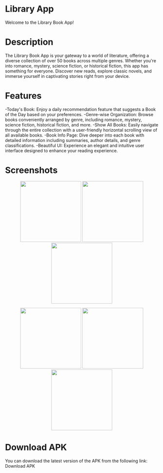 # Library App

Welcome to the Library Book App!

# Description
The Library Book App is your gateway to a world of literature, offering a diverse collection of over 50 books across multiple genres. Whether you're into romance, mystery, science fiction, or historical fiction, this app has something for everyone. Discover new reads, explore classic novels, and immerse yourself in captivating stories right from your device.

# Features

-Today's Book: Enjoy a daily recommendation feature that suggests a Book of the Day based on your preferences.
-Genre-wise Organization: Browse books conveniently arranged by genre, including romance, mystery, science fiction, historical fiction, and more.
-Show All Books: Easily navigate through the entire collection with a user-friendly horizontal scrolling view of all available books.
-Book Info Page: Dive deeper into each book with detailed information including summaries, author details, and genre classifications.
-Beautiful UI: Experience an elegant and intuitive user interface designed to enhance your reading experience.

# Screenshots
<p align="center">
  <img src="https://drive.google.com/file/d/1UaI1liQl9jbqSnius35Zrdz-oM3z6jqW/view?usp=drivesdk" width="200" />
  <img src="" width="200" />
  <img src="" width="200" />
</p>
<p align="center">
  <img src="" width="200" />
  <img src="https://drive.google.com/uc?export=view&id=1UaI1liQl9jbqSnius35Zrdz-oM3z6jqW" width="200" />
  <img src="https://drive.google.com/uc?export=view&id=10ZTahErkNkO1Q9K5jv49emx8huMADQ-Q" width="200" />
</p>

# Download APK
You can download the latest version of the APK from the following link: Download APK
